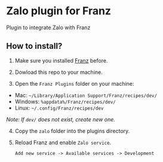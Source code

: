 # Zalo plugin for Franz
Plugin to integrate Zalo with Franz

## How to install?
1. Make sure you installed [Franz](https://meetfranz.com/) before.

2. Dowload this repo to your machine.

3. Open the `Franz Plugins` folder on your machine:
 - Mac: `~/Library/Application Support/Franz/recipes/dev/`
 - Windows: `%appdata%/Franz/recipes/dev/`
 - Linux: `~/.config/Franz/recipes/dev`

*Note: If `dev/` does not exist, create new one.*

4. Copy the `zalo` folder into the plugins directory.

5. Reload Franz and enable `Zalo service`.

    `Add new service -> Available services -> Development`
